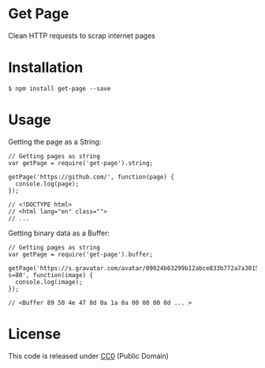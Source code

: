 # Get Page

Clean HTTP requests to scrap internet pages

# Installation
```
$ npm install get-page --save
```

# Usage
Getting the page as a String:
```
// Getting pages as string
var getPage = require('get-page').string;

getPage('https://github.com/', function(page) {
  console.log(page);
});

// <!DOCTYPE html>
// <html lang="en" class="">
// ...
```

Getting binary data as a Buffer:
```
// Getting pages as string
var getPage = require('get-page').buffer;

getPage('https://s.gravatar.com/avatar/09024b63299b12abce833b772a7a3015?s=80', function(image) {
  console.log(image);
});

// <Buffer 89 50 4e 47 0d 0a 1a 0a 00 00 00 0d ... >
```

# License

This code is released under
[CC0](http://creativecommons.org/publicdomain/zero/1.0/) (Public Domain)
